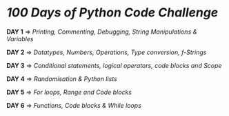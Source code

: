 # _100 Days of Python Code Challenge_

**DAY 1** => _Printing, Commenting, Debugging, String Manipulations & Variables_ 

**DAY 2** => _Datatypes, Numbers, Operations, Type conversion, f-Strings_

**DAY 3** => _Conditional statements, logical operators, code blocks and Scope_

**DAY 4** => _Randomisation & Python lists_

**DAY 5** => _For loops, Range and Code blocks_

**DAY 6** => _Functions, Code blocks & While loops_

